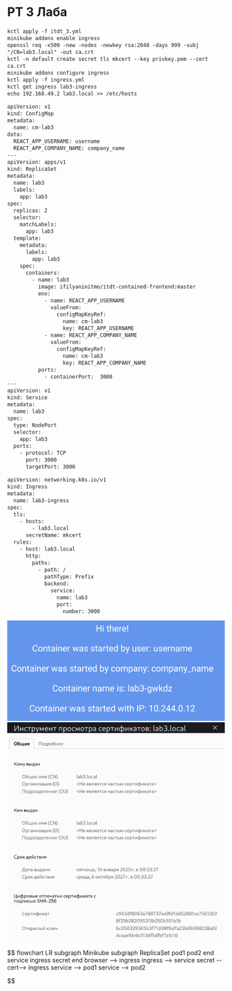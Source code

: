 # РТ 3 Лаба   
```
kctl apply -f itdt_3.yml
minikube addons enable ingress
openssl req -x509 -new -nodes -newkey rsa:2048 -days 999 -subj "/CN=lab3.local" -out ca.crt
kctl -n default create secret tls mkcert --key privkey.pem --cert ca.crt
minikube addons configure ingress
kctl apply -f ingress.yml
kctl get ingress lab3-ingress
echo 192.168.49.2 lab3.local >> /etc/hosts
```
```
apiVersion: v1
kind: ConfigMap
metadata:
  name: cm-lab3
data:
  REACT_APP_USERNAME: username
  REACT_APP_COMPANY_NAME: company_name
---
apiVersion: apps/v1
kind: ReplicaSet
metadata:
  name: lab3
  labels:
    app: lab3
spec:
  replicas: 2
  selector: 
    matchLabels:
      app: lab3
  template:
    metadata:
      labels:
        app: lab3
    spec:
      containers:
        - name: lab3
          image: ifilyaninitmo/itdt-contained-frontend:master
          env:
            - name: REACT_APP_USERNAME
              valueFrom:
                configMapKeyRef:
                  name: cm-lab3
                  key: REACT_APP_USERNAME
            - name: REACT_APP_COMPANY_NAME
              valueFrom:
                configMapKeyRef:
                  name: cm-lab3
                  key: REACT_APP_COMPANY_NAME
          ports:
            - containerPort:  3000
---
apiVersion: v1
kind: Service
metadata:
  name: lab3
spec:
  type: NodePort
  selector:
    app: lab3
  ports:
    - protocol: TCP
      port: 3000
      targetPort: 3000

```
```
apiVersion: networking.k8s.io/v1
kind: Ingress
metadata:
  name: lab3-ingress
spec:
  tls:
    - hosts:
        - lab3.local
      secretName: mkcert
  rules:
    - host: lab3.local
      http:
        paths:
          - path: /
            pathType: Prefix
            backend:
              service:
                name: lab3
                port:
                  number: 3000

```
![image.png](files/image.png)    
![image.png](files/image_b.png)    
   

$$
flowchart LR
    subgraph Minikube
            subgraph ReplicaSet
                pod1
                pod2
            end
        service
        ingress
        secret
    end
    browser --> ingress
    ingress --> service
    secret --cert--> ingress
    service --> pod1
    service --> pod2


$$
